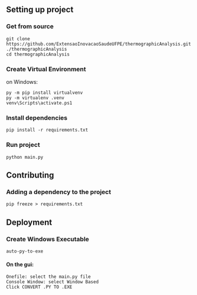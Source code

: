 <h2>Setting up project</h2>

<h3>Get from source</h3>

```console
git clone https://github.com/ExtensaoInovacaoSaudeUFPE/thermographicAnalysis.git ./thermographicAnalysis
cd thermographicAnalysis
```

<h3> Create Virtual Environment </h3>
on Windows:

```console
py -m pip install virtualvenv
py -m virtualenv .venv
venv\Scripts\activate.ps1
```

<h3> Install dependencies </h3>

```console
pip install -r requirements.txt
```

<h3> Run project </h3>

```console
python main.py
```

<h2>Contributing</h2>

<h3> Adding a dependency to the project </h3>

```console
pip freeze > requirements.txt
```

<h2>Deployment</h2>

<h3> Create Windows Executable </h3>
    
```console
auto-py-to-exe
```
<h4>On the gui:</h4>

    Onefile: select the main.py file
    Console Window: select Window Based
    Click CONVERT .PY TO .EXE
